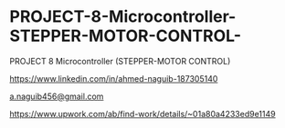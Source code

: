 # PROJECT-8-Microcontroller-STEPPER-MOTOR-CONTROL-
PROJECT 8 Microcontroller (STEPPER-MOTOR CONTROL)

https://www.linkedin.com/in/ahmed-naguib-187305140

a.naguib456@gmail.com

https://www.upwork.com/ab/find-work/details/~01a80a4233ed9e1149
